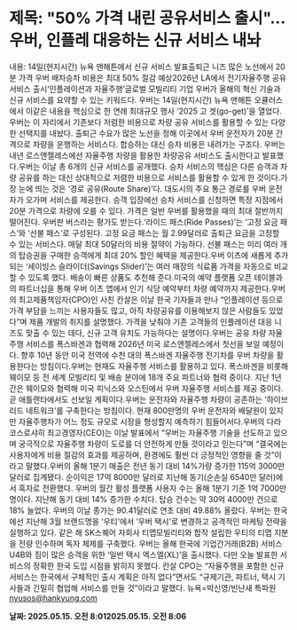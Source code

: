 # **제목: "50% 가격 내린 공유서비스 출시"…우버, 인플레 대응하는 신규 서비스 내놔**

  내용: 14일(현지시간) 뉴욕 맨해튼에서 신규 서비스 발표출퇴근 니즈 많은 노선에서 20분 가격 우버 배차승차 비용은 최대 50% 절감 예상2026년 LA에서 전기자율주행 공유 서비스 출시‘인플레이션과 자율주행’글로벌 모빌리티 기업 우버가 올해의 혁신 기술과 신규 서비스를 요약할 수 있는 키워드다. 우버는 14일(현지시간) 뉴욕 맨해튼 오큘러스에서 이같은 내용을 핵심으로 한 연례 최대규모 행사 ‘2025 고 겟(go-get)’을 열었다.우버는 이 자리에서 기존보다 저렴한 비용으로 차량 공유 서비스를 활용할 수 있는 다양한 선택지를 내놨다. 출퇴근 수요가 많은 노선을 정해 이곳에서 우버 운전자가 20분 간격으로 차량을 운행하는 서비스다. 합승하는 대신 승차 비용은 내려가는 구조다. 우버는 내년 로스앤젤레스에선 자율주행 차량을 활용한 차량공유 서비스도 출시한다고 발표했다.우버는 이날 총 6개의 신규 서비스를 공개했다. 승차 서비스의 핵심은 다른 승객과 차량 공유를 하는 대신 상대적으로 저렴한 비용으로 서비스를 활용할 수 있게 한 것이다.가장 눈에 띄는 것은 ‘경로 공유(Route Share)’다. 대도시의 주요 통근 경로를 우버 운전자가 오가며 서비스를 제공한다. 승객 입장에선 승차 서비스를 신청하면 특정 지점에서 20분 가격으로 차량에 오를 수 있다. 가격은 일반 우버를 활용했을 때의 최대 절반까지 떨어진다. 우버판 버스라는 평가도 받는다.‘라이드 패스(Ride Passes)’는 ‘고정 요금 패스’와 ‘선불 패스’로 구성된다. 고정 요금 패스는 월 2.99달러로 출퇴근 요금을 고정할 수 있는 서비스다. 매달 최대 50달러의 비용 절약이 가능하다. 선불 패스는 미리 여러 개의 탑승권을 구매한 승객에게 최대 20% 할인 혜택을 제공한다.우버 이츠에 새롭게 추가되는 ‘세이빙스 슬라이더(Savings Slider)’는 여러 매장의 식료품 가격을 자동으로 비교할 수 있도록 했다. 배송이 빠른 상품도 추천해 준다.미국의 예약 플랫폼 오픈 테이블과의 파트너십을 통해 우버 이츠 앱에서 인기 식당 예약부터 차량 예약까지 제공한다.우버의 최고제품책임자(CPO)인 사친 칸살은 이날 한국 기자들과 만나 “인플레이션 등으로 가격 부담을 느끼는 사용자들도 많고, 아직 차량공유를 이용해보지 않은 사람들도 있었다”며 제품 개발의 취지를 설명했다. 가격을 낮춰야 기존 고객들의 인플레이션 대응 니즈도 맞출 수 있는 데다, 신규 고객 유치도 가능하다는 설명이다.우버는 공유 차량 자율주행 서비스를 폭스바겐과 협력해 2026년 미국 로스앤젤레스에서 첫선을 보일 예정이다. 향후 10년 동안 미국 전역에 수천 대의 폭스바겐 자율주행 전기차를 우버 차량을 활용한다는 방침이다.우버는 현재도 자율주행 서비스를 활용하고 있다. 폭스바겐을 비롯해 웨이모 등 전 세계 모빌리티 및 배송 분야에 18개 주요 파트너와 협력 중이다. 지난 1년간은 웨이모와 협력해 미국 피닉스와 오스틴에서 우버 자율주행 서비스를 제공 중이다. 곧 애틀랜타에서도 선보일 계획이다.우버는 운전자와 자율주행 차량이 공존하는 ‘하이브리드 네트워크’를 구축한다는 방침이다. 현재 800만명의 우버 운전자와 배달원이 있지만 자율주행차가 어느 정도 규모로 시장을 형성할지 예측하기 힘들어서다.우버의 다라 코스로샤히 최고경영자(CEO)는 이날 발표에서 “우버는 자율주행 기술을 선도하고 있으며 궁극적으로 자율주행 차량이 도로를 더 안전하게 만들 것이라고 믿는다”며 “결국에는 사용자에게 비용 절감의 효과를 제공하며, 환경에도 훨씬 더 긍정적인 영향을 줄 것”이라고 말했다.우버의 올해 1분기 매출은 전년 동기 대비 14%가량 증가한 115억 3000만 달러로 집계됐다. 순이익은 17억 8000만 달러로 지난해 동기(순손실 6540만 달러)에서 흑자로 전환했다. 우버의 월간 활성 플랫폼 사용자 수는 올해 1분기 기준 1억 7000만 명이다. 지난해 동기 대비 14% 증가한 수치다. 탑승 건수는 약 30억 4000만 건으로 18% 늘었다. 우버의 이날 종가는 90.41달러로 연초 대비 49.88% 올랐다. 우버는 한국에선 지난해 3월 브랜드명을 ‘우티’에서 ‘우버 택시'로 변경하고 공격적인 마케팅 전략을 실행하고 있다. 같은 해 SK스퀘어 자회사 티맵모빌리티와 합작 설립한 우티의 티맵 지분을 전량 인수하며 독자 체제를 구축했다. 우버는 올해 한국에 기업간거래(B2B) 서비스 U4B와 짐이 많은 승객을 위한 ‘일반 택시 엑스엘(XL)’을 출시했다. 다만 오늘 발표한 서비스의 정확한 한국 도입 시점을 밝히지 못했다. 칸살 CPO는 “자율주행을 포함한 신규 서비스는 한국에서 구체적인 출시 계획은 아직 없다”면서도 “규제기관, 파트너, 택시 기사들과 긴밀히 협업해 서비스를 만들 것”이라고 말했다. 뉴욕=박신영/빈난새 특파원 nyusos@hankyung.com

  **날짜: 2025.05.15. 오전 8:012025.05.15. 오전 8:06**
